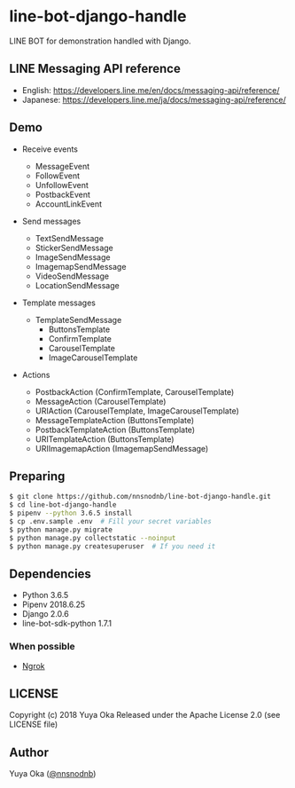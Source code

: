 # line-bot-django-handle

LINE BOT for demonstration handled with Django.

## LINE Messaging API reference

- English: https://developers.line.me/en/docs/messaging-api/reference/
- Japanese: https://developers.line.me/ja/docs/messaging-api/reference/

## Demo

- Receive events
  - MessageEvent
  - FollowEvent
  - UnfollowEvent
  - PostbackEvent
  - AccountLinkEvent

- Send messages
  - TextSendMessage
  - StickerSendMessage
  - ImageSendMessage
  - ImagemapSendMessage
  - VideoSendMessage
  - LocationSendMessage

- Template messages
  - TemplateSendMessage
    - ButtonsTemplate
    - ConfirmTemplate
    - CarouselTemplate
    - ImageCarouselTemplate

- Actions
  - PostbackAction (ConfirmTemplate, CarouselTemplate)
  - MessageAction (CarouselTemplate)
  - URIAction (CarouselTemplate, ImageCarouselTemplate)
  - MessageTemplateAction (ButtonsTemplate)
  - PostbackTemplateAction (ButtonsTemplate)
  - URITemplateAction (ButtonsTemplate)
  - URIImagemapAction (ImagemapSendMessage)

## Preparing

```bash
$ git clone https://github.com/nnsnodnb/line-bot-django-handle.git
$ cd line-bot-django-handle
$ pipenv --python 3.6.5 install
$ cp .env.sample .env  # Fill your secret variables
$ python manage.py migrate
$ python manage.py collectstatic --noinput
$ python manage.py createsuperuser  # If you need it
```

## Dependencies

- Python 3.6.5
- Pipenv 2018.6.25
- Django 2.0.6
- line-bot-sdk-python 1.7.1

### When possible

- [Ngrok](https://ngrok.com/)

## LICENSE

Copyright (c) 2018 Yuya Oka Released under the Apache License 2.0 (see LICENSE file)

## Author

Yuya Oka ([@nnsnodnb](https://github.com/nnsnodnb))
